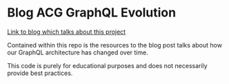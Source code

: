 # Blog ACG GraphQL Evolution

[Link to blog which talks about this project](https://acloudguru.com/blog/engineering/how-we-reduced-lambda-cold-starts-at-acg)

Contained within this repo is the resources to the blog post talks about how our GraphQL architecture has changed over time.

This code is purely for educational purposes and does not necessarily provide best practices.

